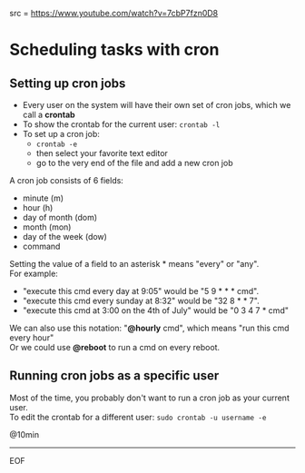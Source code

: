 src = https://www.youtube.com/watch?v=7cbP7fzn0D8

# Scheduling tasks with cron

## Setting up cron jobs

- Every user on the system will have their own set of cron jobs, which we call a **crontab**
- To show the crontab for the current user: `crontab -l`
- To set up a cron job:
  - `crontab -e`
  - then select your favorite text editor
  - go to the very end of the file and add a new cron job

A cron job consists of 6 fields:
- minute (m)
- hour (h)
- day of month (dom)
- month (mon)
- day of the week (dow)
- command

Setting the value of a field to an asterisk * means "every" or "any".  
For example:  
- "execute this cmd every day at 9:05" would be "5 9 * * * cmd".
- "execute this cmd every sunday at 8:32" would be "32 8 * * 7".
- "execute this cmd at 3:00 on the 4th of July" would be "0 3 4 7 * cmd" 

We can also use this notation: "**@hourly** cmd", which means "run this cmd every hour"  
Or we could use **@reboot** to run a cmd on every reboot.  

## Running cron jobs as a specific user

Most of the time, you probably don't want to run a cron job as your current user.  
To edit the crontab for a different user: `sudo crontab -u username -e`

@10min

---
EOF
